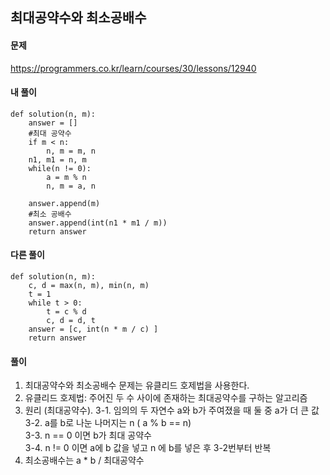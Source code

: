## 최대공약수와 최소공배수

#### 문제
https://programmers.co.kr/learn/courses/30/lessons/12940

#### 내 풀이
``` python3
def solution(n, m):
    answer = []
    #최대 공약수
    if m < n:
        n, m = m, n
    n1, m1 = n, m
    while(n != 0):
        a = m % n
        n, m = a, n

    answer.append(m)
    #최소 공배수
    answer.append(int(n1 * m1 / m))
    return answer
```

#### 다른 풀이
``` python3
def solution(n, m):
    c, d = max(n, m), min(n, m)
    t = 1
    while t > 0:
        t = c % d
        c, d = d, t
    answer = [c, int(n * m / c) ]
    return answer
```

#### 풀이
1. 최대공약수와 최소공배수 문제는 유클리드 호제법을 사용한다.
2. 유클리드 호제법: 주어진 두 수 사이에 존재하는 최대공약수를 구하는 알고리즘
3. 원리 (최대공약수). 
3-1. 임의의 두 자연수 a와 b가 주여졌을 때 둘 중 a가 더 큰 값<br>
3-2. a를 b로 나눈 나머지는 n ( a % b == n)<br>
3-3. n == 0 이면 b가 최대 공약수<br>
3-4. n != 0 이면 a에 b 값을 넣고 n 에 b를 넣은 후 3-2번부터 반복<br>
4. 최소공배수는 a * b / 최대공약수
